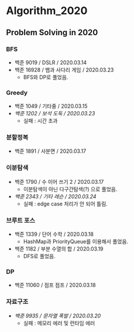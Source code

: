 # Algorithm_2020
## Problem Solving in 2020

### BFS
- 백준 9019 / DSLR / 2020.03.14
- 백준 16928 / 뱀과 사다리 게임 / 2020.03.23
  - BFS와 DP로 풀었음.

### Greedy
- 백준 1049 / 기타줄 / 2020.03.15
- *백준 1202 / 보석 도둑 / 2020.03.23*
  - 실패 : 시간 초과

### 분할정복
- 백준 1891 / 사분면 / 2020.03.17

### 이분탐색
- 백준 1790 / 수 이어 쓰기 2 / 2020.03.17
  - 이분탐색이 아닌 다구간탐색(?) 으로 풀었음.
- *백준 2343 / 기타 레슨 / 2020.03.24*
  - 실패 : edge case 처리가 안 되어 틀림.
  
### 브루트 포스
- 백준 1339 / 단어 수학 / 2020.03.18
  - HashMap과 PriorityQueue를 이용해서 풀었음.
- 백준 1182 / 부분 수열의 합 / 2020.03.19
  - DFS로 풀었음.
  
### DP
- 백준 11060 / 점프 점프 / 2020.03.18

### 자료구조
- *백준 9935 / 문자열 폭발 / 2020.03.20*
  - 실패 : 메모리 에러 및 런타임 에러

